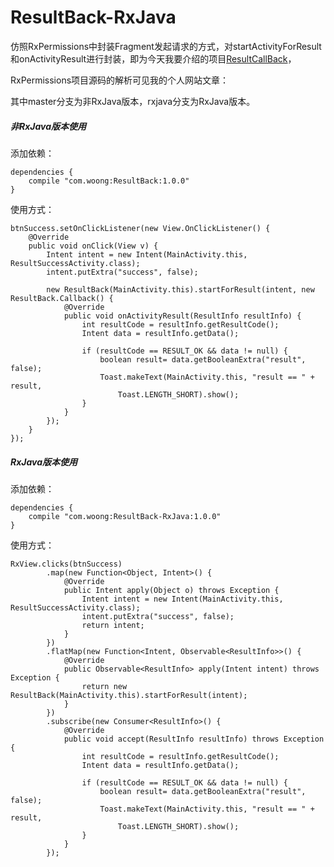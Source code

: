 # ResultBack-RxJava
仿照RxPermissions中封装Fragment发起请求的方式，对startActivityForResult和onActivityResult进行封装，即为今天我要介绍的项目[ResultCallBack](https://github.com/j1406493495/ResultBack)，

RxPermissions项目源码的解析可见我的个人网站文章：

其中master分支为非RxJava版本，rxjava分支为RxJava版本。

##### 非RxJava版本使用

添加依赖：

```
dependencies {
    compile "com.woong:ResultBack:1.0.0"
}
```

使用方式：

```
btnSuccess.setOnClickListener(new View.OnClickListener() {
	@Override
	public void onClick(View v) {
		Intent intent = new Intent(MainActivity.this, ResultSuccessActivity.class);
		intent.putExtra("success", false);

		new ResultBack(MainActivity.this).startForResult(intent, new ResultBack.Callback() {
			@Override
			public void onActivityResult(ResultInfo resultInfo) {
				int resultCode = resultInfo.getResultCode();
				Intent data = resultInfo.getData();

				if (resultCode == RESULT_OK && data != null) {
					boolean result= data.getBooleanExtra("result", false);
					Toast.makeText(MainActivity.this, "result == " + result, 		
						Toast.LENGTH_SHORT).show();
				}
			}
		});
	}
});
```

##### RxJava版本使用

添加依赖：

```
dependencies {
    compile "com.woong:ResultBack-RxJava:1.0.0"
}
```

使用方式：

```
RxView.clicks(btnSuccess)
		.map(new Function<Object, Intent>() {
			@Override
			public Intent apply(Object o) throws Exception {
				Intent intent = new Intent(MainActivity.this, ResultSuccessActivity.class);
				intent.putExtra("success", false);
				return intent;
			}
		})
		.flatMap(new Function<Intent, Observable<ResultInfo>>() {
			@Override
			public Observable<ResultInfo> apply(Intent intent) throws Exception {
				return new ResultBack(MainActivity.this).startForResult(intent);
			}
		})
		.subscribe(new Consumer<ResultInfo>() {
			@Override
			public void accept(ResultInfo resultInfo) throws Exception {
				int resultCode = resultInfo.getResultCode();
				Intent data = resultInfo.getData();

				if (resultCode == RESULT_OK && data != null) {
					boolean result= data.getBooleanExtra("result", false);
					Toast.makeText(MainActivity.this, "result == " + result, 
						Toast.LENGTH_SHORT).show();
				}
			}
		});
```

